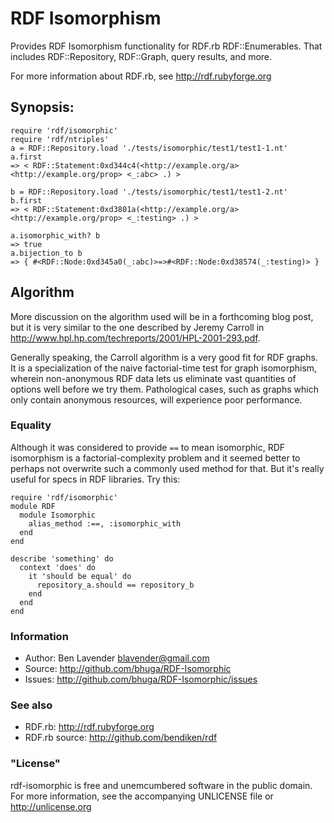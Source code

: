 # RDF Isomorphism

Provides RDF Isomorphism functionality for RDF.rb RDF::Enumerables.  That
includes RDF::Repository, RDF::Graph, query results, and more.

For more information about RDF.rb, see <http://rdf.rubyforge.org>

## Synopsis:

    require 'rdf/isomorphic'
    require 'rdf/ntriples'
    a = RDF::Repository.load './tests/isomorphic/test1/test1-1.nt'
    a.first
    => < RDF::Statement:0xd344c4(<http://example.org/a> <http://example.org/prop> <_:abc> .) >
    
    b = RDF::Repository.load './tests/isomorphic/test1/test1-2.nt'
    b.first
    => < RDF::Statement:0xd3801a(<http://example.org/a> <http://example.org/prop> <_:testing> .) >

    a.isomorphic_with? b
    => true
    a.bijection_to b
    => { #<RDF::Node:0xd345a0(_:abc)>=>#<RDF::Node:0xd38574(_:testing)> }

## Algorithm

More discussion on the algorithm used will be in a forthcoming blog post, but
it is very similar to the one described by Jeremy Carroll in
<http://www.hpl.hp.com/techreports/2001/HPL-2001-293.pdf>.

Generally speaking, the Carroll algorithm is a very good fit for RDF graphs. It
is a specialization of the naive factorial-time test for graph isomorphism,
wherein non-anonymous RDF data lets us eliminate vast quantities of options well
before we try them.  Pathological cases, such as graphs which only contain
anonymous resources, will experience poor performance.

### Equality

Although it was considered to provide `==` to mean isomorphic, RDF isomorphism is a
factorial-complexity problem and it seemed better to perhaps not overwrite such
a commonly used method for that.  But it's really useful for specs in RDF
libraries.  Try this:

    require 'rdf/isomorphic'
    module RDF
      module Isomorphic
        alias_method :==, :isomorphic_with
      end
    end
    
    describe 'something' do
      context 'does' do
        it 'should be equal' do
          repository_a.should == repository_b
        end
      end
    end

### Information
 * Author: Ben Lavender <blavender@gmail.com>
 * Source: <http://github.com/bhuga/RDF-Isomorphic>
 * Issues: <http://github.com/bhuga/RDF-Isomorphic/issues>

### See also
 * RDF.rb: <http://rdf.rubyforge.org>
 * RDF.rb source: <http://github.com/bendiken/rdf>

### "License"

rdf-isomorphic is free and unemcumbered software in the public domain.  For more information, see the accompanying UNLICENSE file or <http://unlicense.org>

